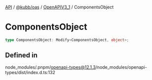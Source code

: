 [API](../../../../../packages.md) / [@kubb/oas](../../../index.md) / [OpenAPIV3\_1](../index.md) / ComponentsObject

# ComponentsObject

```ts
type ComponentsObject: Modify<ComponentsObject, object>;
```

## Defined in

node\_modules/.pnpm/openapi-types@12.1.3/node\_modules/openapi-types/dist/index.d.ts:132
